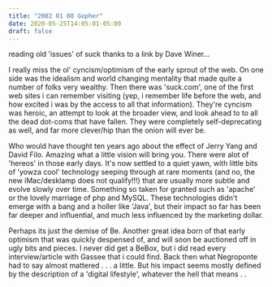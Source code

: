 ```yaml
---
title: "2002 01 08 Gopher"
date: 2020-05-25T14:05:01-05:00
draft: false
---
```


reading old 'issues' of suck thanks to a link by Dave Winer...

I really miss the ol' cyncism/optimism of the early sprout of the web. On one side was the idealism and world changing mentality that made quite a number of folks very wealthy. Then there was 'suck.com', one of the first web sites i can remember visiting (yep, i remember life before the web, and how excited i was by the access to all that information). They're cyncism was heroic, an attempt to look at the broader view, and look ahead to to all the dead dot-coms that have fallen. They were completely self-deprecating as well, and far more clever/hip than the onion will ever be.

Who would have thought ten years ago about the effect of Jerry Yang and David Filo. Amazing what a little vision will bring you. There were alot of 'hereos' in those early days. It's now settled to a quiet yawn, with little bits of 'yowza cool' technology seeping through at rare moments (and no, the new iMac/desklamp does not qualify!!!) that are usually more subtle and evolve slowly over time. Something so taken for granted such as 'apache' or the lovely marriage of php and MySQL. These technologies didn't emerge with a bang and a holler like 'Java', but their impact so far has been far deeper and influential, and much less influenced by the marketing dollar.

Perhaps its just the demise of Be. Another great idea born of that early optimism that was quickly despensed of, and will soon be auctioned off in ugly bits and pieces. I never did get a BeBox, but i did read every interview/article with Gassee that i could find. Back then what Negroponte had to say almost mattered . . . a little. But his impact seems mostly defined by the description of a 'digital lifestyle', whatever the hell that means . .


